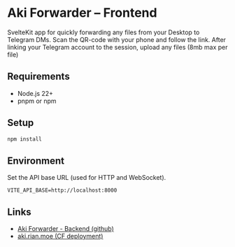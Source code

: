 # Aki Forwarder – Frontend

SvelteKit app for quickly forwarding any files from your Desktop to Telegram DMs.
Scan the QR-code with your phone and follow the link. After linking your Telegram account to the session, upload any files (8mb max per file)


## Requirements
- Node.js 22+
- pnpm or npm

## Setup
```bash
npm install
```

## Environment
Set the API base URL (used for HTTP and WebSocket).
```
VITE_API_BASE=http://localhost:8000
```


## Links
- [Aki Forwarder - Backend (github)](https://github.com/JustLian/aki-forwarder-backend)
- [aki.rian.moe (CF deployment)](https://aki.rian.moe)